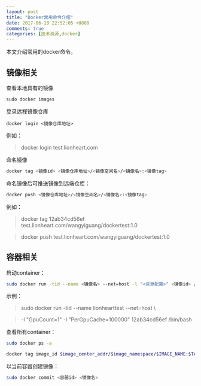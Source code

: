 ```yaml
---
layout: post
title: "Docker常用命令介绍"
date: 2017-06-18 22:52:05 +0800
comments: true
categories: [技术资源,docker] 
---
```


本文介绍常用的docker命令。

<!--more-->

## 镜像相关

查看本地具有的镜像

```
sudo docker images
```

登录远程镜像仓库

```
docker login <镜像仓库地址>
```

例如：

> docker login test.lionheart.com

命名镜像

```bash
docker tag <镜像id> <镜像仓库地址>/<镜像空间名>/<镜像名>:<镜像tag>
```

命名镜像后可推送镜像到远端仓库：

```bash
docker push <镜像仓库地址>/<镜像空间名>/<镜像名>:<镜像tag>
```

例如：

> docker tag 12ab34cd56ef test.lionheart.com/wangyiguang/dockertest:1.0

> docker push test.lionheart.com/wangyiguang/dockertest:1.0

## 容器相关

启动container：

```bash
sudo docker run -tid --name <镜像名> --net=host -l "<资源配置>" <镜像id> /bin/bash
```

示例：

> sudo docker run -tid --name lionhearttest --net=host  \

> -l "GpuCount=1" -l "PerGpuCache=100000" 12ab34cd56ef /bin/bash

查看所有container：

```bash
sudo docker ps -a
```

```bash
docker tag image_id $image_center_addr/$image_namespace/$IMAGE_NAME:$TAG
```

以当前容器创建镜像：

```bash
sudo docker commit <容器id> <镜像名>
```

